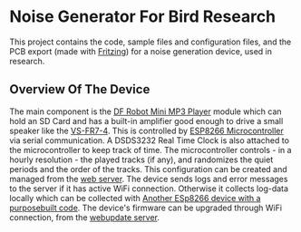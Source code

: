 # Noise Generator For Bird Research

This project contains the code, sample files and configuration files, and the PCB export (made with [Fritzing](https://fritzing.org/)) for a noise generation device, used in research.

## Overview Of The Device
The main component is the [DF Robot Mini MP3 Player](https://github.com/DFRobot/DFRobotDFPlayerMini) module which can hold an SD Card and has a built-in amplifier good enough to drive a small speaker like the [VS-FR7-4](https://www.visaton.de/en/products/drivers/fullrange-systems/fr-7-4-ohm). This is controlled by [ESP8266 Microcontroller](https://www.espressif.com/en/products/socs/esp8266) via serial communication. A DSDS3232 Real Time Clock is also attached to the microcontroller to keep track of time. The microcontroller controls - in a hourly resolution - the played tracks (if any), and randomizes the quiet periods and the order of the tracks. This configuration can be created and managed from the [web server](https://github.com/klucsik/bird-noise-generation-webserver). The device sends logs and error messages to the server if it has active WiFi connection. Otherwise it collects log-data locally which can be collected with [Another ESp8266 device with a purposebuilt code](https://github.com/Levente007/bird-noise-generation-logcollector).
The device's firmware can be upgraded through WiFi connection, from the [webupdate server](https://github.com/klucsik/arduino-webupdate-service).